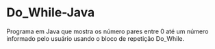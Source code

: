 # Do_While-Java
Programa em Java que mostra os número pares entre 0 até um número informado pelo usuário usando o bloco de repetição Do_While.
